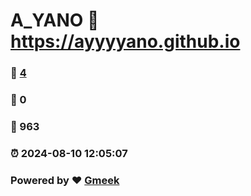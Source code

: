 # A_YANO :link: https://ayyyyano.github.io 
### :page_facing_up: [4](https://ayyyyano.github.io/tag.html) 
### :speech_balloon: 0 
### :hibiscus: 963 
### :alarm_clock: 2024-08-10 12:05:07 
### Powered by :heart: [Gmeek](https://github.com/Meekdai/Gmeek)
